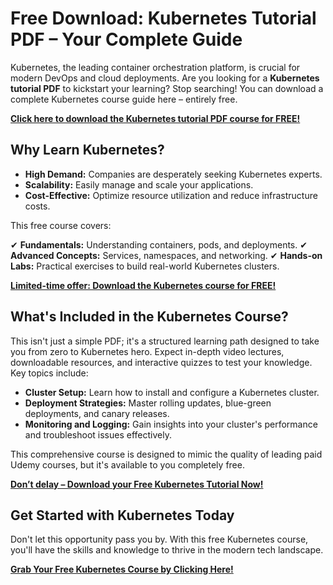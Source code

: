 # Free Download: Kubernetes Tutorial PDF – Your Complete Guide

Kubernetes, the leading container orchestration platform, is crucial for modern DevOps and cloud deployments. Are you looking for a **Kubernetes tutorial PDF** to kickstart your learning? Stop searching! You can download a complete Kubernetes course guide here – entirely free.

[**Click here to download the Kubernetes tutorial PDF course for FREE!**](https://udemywork.com/kubernetes-tutorial-pdf)

## Why Learn Kubernetes?

*   **High Demand:** Companies are desperately seeking Kubernetes experts.
*   **Scalability:** Easily manage and scale your applications.
*   **Cost-Effective:** Optimize resource utilization and reduce infrastructure costs.

This free course covers:

✔ **Fundamentals:** Understanding containers, pods, and deployments.
✔ **Advanced Concepts:** Services, namespaces, and networking.
✔ **Hands-on Labs:** Practical exercises to build real-world Kubernetes clusters.

[**Limited-time offer: Download the Kubernetes course for FREE!**](https://udemywork.com/kubernetes-tutorial-pdf)

## What's Included in the Kubernetes Course?

This isn't just a simple PDF; it's a structured learning path designed to take you from zero to Kubernetes hero. Expect in-depth video lectures, downloadable resources, and interactive quizzes to test your knowledge. Key topics include:

*   **Cluster Setup:** Learn how to install and configure a Kubernetes cluster.
*   **Deployment Strategies:** Master rolling updates, blue-green deployments, and canary releases.
*   **Monitoring and Logging:** Gain insights into your cluster's performance and troubleshoot issues effectively.

This comprehensive course is designed to mimic the quality of leading paid Udemy courses, but it's available to you completely free.

[**Don’t delay – Download your Free Kubernetes Tutorial Now!**](https://udemywork.com/kubernetes-tutorial-pdf)

## Get Started with Kubernetes Today

Don't let this opportunity pass you by. With this free Kubernetes course, you'll have the skills and knowledge to thrive in the modern tech landscape.

[**Grab Your Free Kubernetes Course by Clicking Here!**](https://udemywork.com/kubernetes-tutorial-pdf)
